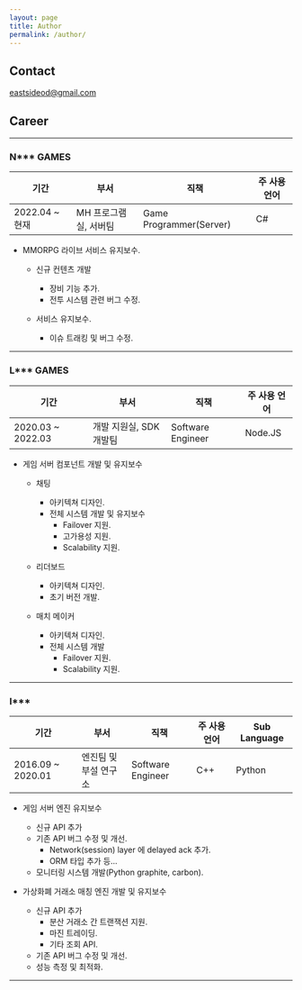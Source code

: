 ```yaml
---
layout: page
title: Author
permalink: /author/
---
```


## Contact

eastsideod@gmail.com


## Career

------------------------------------

### N*** GAMES

| 기간 | 부서 | 직책 | 주 사용 언어 | 
|----------|------|----------|---------------|
| 2022.04 ~ 현재 | MH 프로그램실, 서버팀 | Game Programmer(Server) | C# | 

- MMORPG 라이브 서비스 유지보수.
  - 신규 컨텐츠 개발
    - 장비 기능 추가.
    - 전투 시스템 관련 버그 수정.

  - 서비스 유지보수.
    - 이슈 트래킹 및 버그 수정.

------------------------------------

### L*** GAMES

| 기간 | 부서 | 직책 | 주 사용 언어 | 
|----------|------|----------|---------------|
| 2020.03 ~ 2022.03 | 개발 지원실, SDK 개발팀 | Software Engineer | Node.JS | 

- 게임 서버 컴포넌트 개발 및 유지보수
  - 채팅
    - 아키텍쳐 디자인.
    - 전체 시스템 개발 및 유지보수
      - Failover 지원.
      - 고가용성 지원.
      - Scalability 지원.

  - 리더보드
    - 아키텍쳐 디자인.
    - 초기 버전 개발.

  - 매치 메이커
    - 아키텍쳐 디자인.
    - 전체 시스템 개발
      - Failover 지원.
      - Scalability 지원.

------------------------------------

### I***

| 기간 | 부서 | 직책 | 주 사용 언어 | Sub Language |
|----------|------|----------|---------------|--------------|
| 2016.09 ~ 2020.01 | 엔진팀 및 부설 연구소 | Software Engineer | C++ | Python | 

- 게임 서버 엔진 유지보수
  - 신규 API 추가
  - 기존 API 버그 수정 및 개선.
    - Network(session) layer 에 delayed ack 추가.
    - ORM 타입 추가 등...
  - 모니터링 시스템 개발(Python graphite, carbon).


- 가상화폐 거래소 매칭 엔진 개발 및 유지보수
  - 신규 API 추가 
    - 분산 거래소 간 트랜잭션 지원.
    - 마진 트레이딩.
    - 기타 조회 API.
  - 기존 API 버그 수정 및 개선.
  - 성능 측정 및 최적화.

------------------------------------